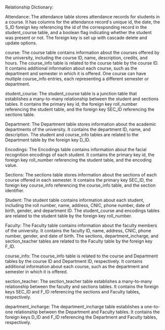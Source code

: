 Relationship Dictionary:

Attendance:
The attendance table stores attendance records for students in a course. It has columns for the attendance record's unique id, the date, the S_ID foreign key referencing the id of the corresponding record in the student_course table, and a boolean flag indicating whether the student was present or not. The foreign key is set up with cascade delete and update options.

course:
The course table contains information about the courses offered by the university, including the course ID, name, description, credits, and hours. The course_info table is related to the course table by the course ID. It contains additional information about each course, such as the department and semester in which it is offered. One course can have multiple course_info entries, each representing a different semester or department.

student_course:
The student_course table is a junction table that establishes a many-to-many relationship between the student and sections tables. It contains the primary key id, the foreign key roll_number referencing the student table, and the foreign key SEC_ID referencing the sections table.

Department:
The Department table stores information about the academic departments of the university. It contains the department ID, name, and description. The student and course_info tables are related to the Department table by the foreign key D_ID.

Encodings:
The Encodings table contains information about the facial recognition encodings of each student. It contains the primary key id, the foreign key roll_number referencing the student table, and the encoding value.

Sections:
The sections table stores information about the sections of each course offered in each semester. It contains the primary key SEC_ID, the foreign key course_info referencing the course_info table, and the section identifier.

Student:
The student table contains information about each student, including the roll number, name, address, CNIC, phone number, date of birth, gender, and department ID. The student_course and encodings tables are related to the student table by the foreign key roll_number.

Faculty:
The Faculty table contains information about the faculty members of the university. It contains the faculty ID, name, address, CNIC, phone number, gender, and date of birth. The sections, department_incharge, and section_teacher tables are related to the Faculty table by the foreign key F_ID.

course_info:
The course_info table is related to the course and Department tables by the course ID and Department ID, respectively. It contains additional information about each course, such as the department and semester in which it is offered.

section_teacher:
The section_teacher table establishes a many-to-many relationship between the faculty and sections tables. It contains the foreign keys SEC_ID and F_ID referencing the sections and Faculty tables, respectively.

department_incharge:
The department_incharge table establishes a one-to-one relationship between the Department and Faculty tables. It contains the foreign keys D_ID and F_ID referencing the Department and Faculty tables, respectively.
